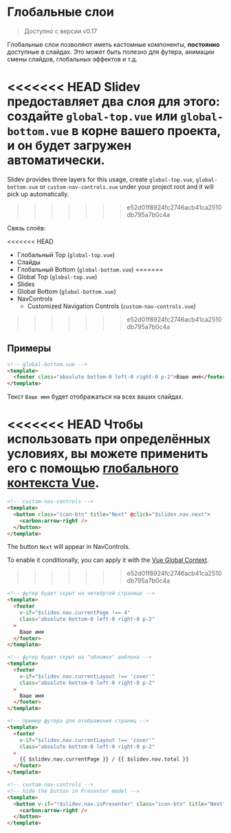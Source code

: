 # Глобальные слои

> Доступно с версии v0.17

Глобальные слои позволяют иметь кастомные компоненты, **постоянно** доступные в слайдах. Это может быть полезно для футера, анимации смены слайдов, глобальных эффектов и т.д.

<<<<<<< HEAD
Slidev предоставляет два слоя для этого: создайте `global-top.vue` или `global-bottom.vue` в корне вашего проекта, и он будет загружен автоматически.
=======
Slidev provides three layers for this usage, create `global-top.vue`, `global-bottom.vue` or `custom-nav-controls.vue` under your project root and it will pick up automatically.
>>>>>>> e52d01f8924fc2746acb41ca2510db795a7b0c4a

Связь слоёв:

<<<<<<< HEAD
- Глобальный Top (`global-top.vue`)
- Слайды
- Глобальный Bottom (`global-bottom.vue`)
=======
- Global Top (`global-top.vue`)
- Slides
- Global Bottom (`global-bottom.vue`)
- NavControls
  - Customized Navigation Controls (`custom-nav-controls.vue`)
>>>>>>> e52d01f8924fc2746acb41ca2510db795a7b0c4a

## Примеры

```html
<!-- global-bottom.vue -->
<template>
  <footer class="absolute bottom-0 left-0 right-0 p-2">Ваше имя</footer>
</template>
```

Текст `Ваше имя` будет отображаться на всех ваших слайдах.

<<<<<<< HEAD
Чтобы использовать при определённых условиях, вы можете применить его с помощью [глобального контекста Vue](/custom/vue-context).
=======
```html
<!-- custom-nav-controls -->
<template>
  <button class="icon-btn" title="Next" @click="$slidev.nav.next">
    <carbon:arrow-right />
  </button>
</template>
```

The button `Next` will appear in NavControls.

To enable it conditionally, you can apply it with the [Vue Global Context](/custom/vue-context).
>>>>>>> e52d01f8924fc2746acb41ca2510db795a7b0c4a

```html
<!-- футер будет скрыт на четвёртой странице -->
<template>
  <footer
    v-if="$slidev.nav.currentPage !== 4"
    class="absolute bottom-0 left-0 right-0 p-2"
  >
    Ваше имя
  </footer>
</template>
```

```html
<!-- футер будет скрыт на "обложке" шаблона -->
<template>
  <footer
    v-if="$slidev.nav.currentLayout !== 'cover'"
    class="absolute bottom-0 left-0 right-0 p-2"
  >
    Ваше имя
  </footer>
</template>
```

```html
<!-- пример футера для отображения страниц -->
<template>
  <footer
    v-if="$slidev.nav.currentLayout !== 'cover'"
    class="absolute bottom-0 left-0 right-0 p-2"
  >
    {{ $slidev.nav.currentPage }} / {{ $slidev.nav.total }}
  </footer>
</template>
```

```html
<!-- custom-nav-controls -->
<!-- hide the button in Presenter model -->
<template>
  <button v-if="!$slidev.nav.isPresenter" class="icon-btn" title="Next" @click="$slidev.nav.next">
    <carbon:arrow-right />
  </button>
</template>
```

